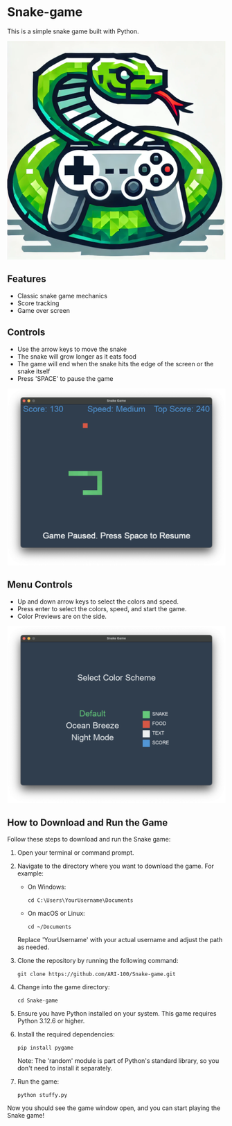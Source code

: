 # Snake-game

This is a simple snake game built with Python.

![Logo](logosnake.png)

## Features

- Classic snake game mechanics
- Score tracking
- Game over screen

## Controls

- Use the arrow keys to move the snake
- The snake will grow longer as it eats food
- The game will end when the snake hits the edge of the screen or the snake itself
- Press 'SPACE' to pause the game

![Gameplay](Snake-Gameplay.png)

## Menu Controls

- Up and down arrow keys to select the colors and speed.
- Press enter to select the colors, speed, and start the game.
- Color Previews are on the side.



![Snake Game Menu](MenuImage2.png)

## How to Download and Run the Game

Follow these steps to download and run the Snake game:

1. Open your terminal or command prompt.

2. Navigate to the directory where you want to download the game. For example:
   - On Windows:
     ```
     cd C:\Users\YourUsername\Documents
     ```
   - On macOS or Linux:
     ```
     cd ~/Documents
     ```
   Replace 'YourUsername' with your actual username and adjust the path as needed.

3. Clone the repository by running the following command:
   ```
   git clone https://github.com/ARI-100/Snake-game.git
   ```

4. Change into the game directory:
   ```
   cd Snake-game
   ```

5. Ensure you have Python installed on your system. This game requires Python 3.12.6 or higher.

6. Install the required dependencies:
   ```
   pip install pygame
   ```
   Note: The 'random' module is part of Python's standard library, so you don't need to install it separately.

7. Run the game:
   ```
   python stuffy.py
   ```

Now you should see the game window open, and you can start playing the Snake game!







